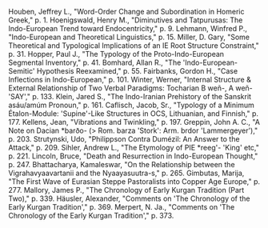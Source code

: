 Houben, Jeffrey L., "Word-Order Change and Subordination in Homeric Greek," p. 1.
Hoenigswald, Henry M., "Diminutives and Tatpurusas: The Indo-European Trend toward Endocentricity," p. 9.
Lehmann, Winfred P., "Indo-European and Theoretical Linguistics," p. 15.
Miller, D. Gary, "Some Theoretical and Typological Implications of an IE Root Structure Constraint," p. 31.
Hopper, Paul J., "The Typology of the Proto-Indo-European Segmental Inventory," p. 41.
Bomhard, Allan R., "The 'Indo-European-Semitic' Hypothesis Reexamined," p. 55.
Fairbanks, Gordon H., "Case Inflections in Indo-European," p. 101.
Winter, Werner, "Internal Structure & External Relationship of Two Verbal Paradigms: Tocharian B weñ-, A weñ- 'SAY'," p. 133.
Klein, Jared S., "The Indo-Iranian Prehistory of the Sanskrit asáu/amúm Pronoun," p. 161.
Caflisch, Jacob, Sr., "Typology of a Minimum Étalon-Module: 'Supine'-Like Structures in OCS, Lithuanian, and Finnish," p. 177.
Kellens, Jean, "Vibrations and Twinkling," p. 197.
Greppin, John A. C., "A Note on Dacian *barðo- (> Rom. barza 'Stork': Arm. brdor 'Lammergeyer')," p. 203.
Strutynski, Udo, "Philippson Contra Dumézil: An Answer to the Attack," p. 209.
Sihler, Andrew L., "The Etymology of PIE *reeg'- 'King' etc," p. 221.
Lincoln, Bruce, "Death and Resurrection in Indo-European Thought," p. 247.
Bhattacharya, Kamaleswar, "On the Relationship between the Vigrahavyaavartanii and the Nyaayasuutra-s," p. 265.
Gimbutas, Marija, "The First Wave of Eurasian Steppe Pastoralists into Copper Age Europe," p. 277.
Mallory, James P., "The Chronology of Early Kurgan Tradition (Part Two)," p. 339.
Häusler, Alexander, "Comments on 'The Chronology of the Early Kurgan Tradition'," p. 369.
Merpert, N. Ja., "Comments on 'The Chronology of the Early Kurgan Tradition'," p. 373.